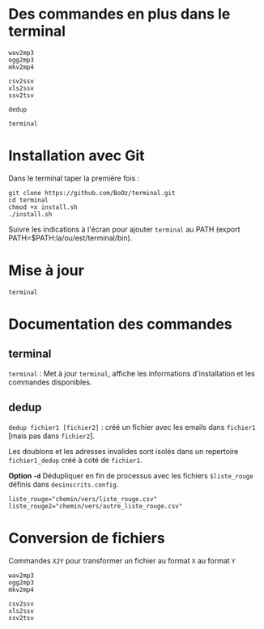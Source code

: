 # Des commandes en plus dans le terminal

```
wav2mp3
ogg2mp3
mkv2mp4

csv2ssv
xls2ssv
ssv2tsv

dedup

terminal
```

# Installation avec Git

Dans le terminal taper la première fois :
```
git clone https://github.com/BoOz/terminal.git
cd terminal
chmod +x install.sh
./install.sh
```

Suivre les indications à l'écran pour ajouter `terminal` au PATH (export PATH=$PATH:la/ou/est/terminal/bin).

# Mise à jour 
```
terminal
```

# Documentation des commandes

## terminal

`terminal` : Met à jour `terminal`, affiche les informations d'installation et les commandes disponibles. 

## dedup

`dedup fichier1 [fichier2]` : créé un fichier avec les emails dans `fichier1` [mais pas dans `fichier2`]. 

Les doublons et les adresses invalides sont isolés dans un repertoire `fichier1_dedup` créé à coté de `fichier1`.

**Option `-d`**
Dédupliquer en fin de processus avec les fichiers `$liste_rouge` définis dans `desinscrits.config`.

```
liste_rouge="chemin/vers/liste_rouge.csv"
liste_rouge2="chemin/vers/autre_liste_rouge.csv"
```

# Conversion de fichiers

Commandes `X2Y` pour transformer un fichier au format `X` au format `Y`

```
wav2mp3
ogg2mp3
mkv2mp4

csv2ssv
xls2ssv
ssv2tsv
````



